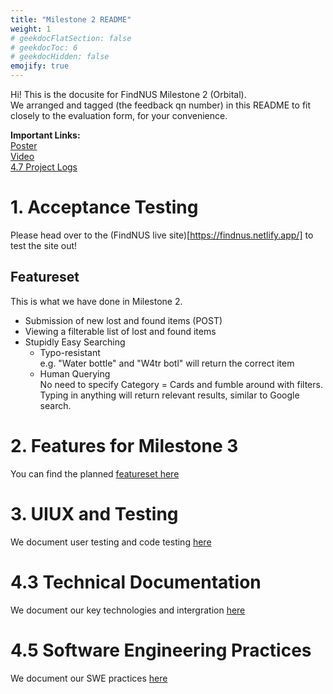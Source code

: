```yaml
---
title: "Milestone 2 README"
weight: 1
# geekdocFlatSection: false
# geekdocToc: 6
# geekdocHidden: false
emojify: true
---
```

Hi! This is the docusite for FindNUS Milestone 2 (Orbital).  
We arranged and tagged (the feedback qn number) in this README to fit closely to the evaluation form, for your convenience.  

**Important Links:**  
[Poster]()  
[Video]()  
[4.7 Project Logs]()  


# 1. Acceptance Testing
Please head over to the (FindNUS live site)[https://findnus.netlify.app/] to test the site out!

## Featureset
This is what we have done in Milestone 2.
- Submission of new lost and found items (POST)
- Viewing a filterable list of lost and found items
- Stupidly Easy Searching
  - Typo-resistant  
    e.g. "Water bottle" and "W4tr botl" will return the correct item
  - Human Querying  
    No need to specify Category = Cards and fumble around with filters. Typing in anything will return relevant results, similar to Google search.

# 2. Features for Milestone 3
You can find the planned [featureset here](./ms3/)

# 3. UIUX and Testing
We document user testing and code testing [here](./uiux)

# 4.3 Technical Documentation
We document our key technologies and intergration [here](./technical/)

# 4.5 Software Engineering Practices
We document our SWE practices [here](./swe)